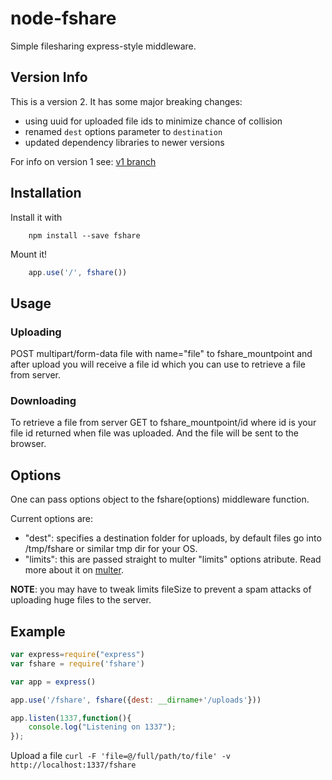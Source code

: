 # node-fshare
Simple filesharing express-style middleware.

## Version Info

This is a version 2. It has some major breaking changes:
* using uuid for uploaded file ids to minimize chance of collision
* renamed `dest` options parameter to `destination`
* updated dependency libraries to newer versions

For info on version 1 see: [v1 branch](Razzeeyy/node-fshare/tree/v1)

## Installation
Install it with
````
    npm install --save fshare
````
Mount it!
````js
    app.use('/', fshare())
````


## Usage

### Uploading
POST multipart/form-data file with name="file" to fshare_mountpoint and after upload you will receive a file id which you can use to retrieve a file from server.

### Downloading
To retrieve a file from server GET to fshare_mountpoint/id where id is your file id returned when file was uploaded. And the file will be sent to the browser.

## Options
One can pass options object to the fshare(options) middleware function.

Current options are:
- "dest": specifies a destination folder for uploads, by default files go into /tmp/fshare or similar tmp dir for your OS.
- "limits": this are passed straight to multer "limits" options atribute. Read more about it on [multer](https://github.com/expressjs/multer).

**NOTE**: you may have to tweak limits fileSize to prevent a spam attacks of uploading huge files to the server.

## Example
````js
var express=require("express")
var fshare = require('fshare')

var app = express()

app.use('/fshare', fshare({dest: __dirname+'/uploads'}))

app.listen(1337,function(){
    console.log("Listening on 1337");
});
````

Upload a file `curl -F 'file=@/full/path/to/file' -v http://localhost:1337/fshare`
